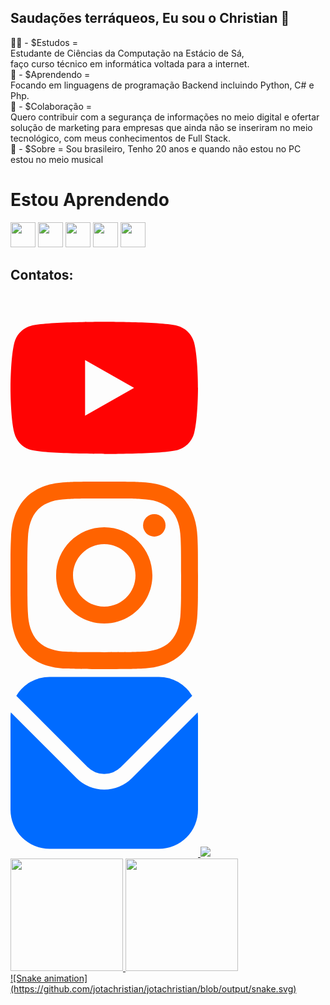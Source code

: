 ## Saudações terráqueos, Eu sou o Christian 👋

👨‍🎓 - $Estudos = <br>
Estudante de Ciências da Computação na Estácio de Sá, <br>
faço curso técnico em informática voltada para a internet. <br>
📘 - $Aprendendo = <br>
Focando em linguagens de programação Backend incluindo Python, C# e Php. <br>
👯 - $Colaboração = <br>
Quero contribuir com a segurança de informações no meio digital e ofertar solução de marketing para empresas que ainda não se inseriram no meio tecnológico, com meus conhecimentos de Full Stack. <br>
🧔 - $Sobre = Sou brasileiro, Tenho 20 anos e quando não estou no PC estou no meio musical <br>

<h1>Estou Aprendendo</h1>
            <div>
            	<img src="https://cdn.jsdelivr.net/gh/devicons/devicon@latest/icons/git/git-original.svg" width="40px" heigth="40px"/>
	     	<img src="https://cdn.jsdelivr.net/gh/devicons/devicon@latest/icons/python/python-plain.svg" width="40px" heigth="40px"/>
       		<img src="https://cdn.jsdelivr.net/gh/devicons/devicon@latest/icons/php/php-original.svg" width="40px" heigth="40px"/>
	 	<img src="https://cdn.jsdelivr.net/gh/devicons/devicon@latest/icons/mysql/mysql-original.svg" width="40px" heigth="40px"/>
   		<img src="https://cdn.jsdelivr.net/gh/devicons/devicon@latest/icons/javascript/javascript-original.svg" width="40px" heigth="40px"/>
	    </div>
          
## Contatos:

<div>
<a href="https://www.youtube.com/channel/UCnMQ-1yJ_0oCvIAADxpeJgw" target="_blank">
  <svg xmlns="http://www.w3.org/2000/svg" xmlns:xlink="http://www.w3.org/1999/xlink" version="1.1" id="Capa_1" x="0px" y="0px" viewBox="0 0 24 24" style="enable-background:new 0 0 24 24;" xml:space="preserve" width="300" height="300" xmlns:svgjs="http://svgjs.dev/svgjs"><g transform="matrix(1,0,0,1,0,0)"><g id="XMLID_184_">
	<path d="M23.498,6.186c-0.276-1.039-1.089-1.858-2.122-2.136C19.505,3.546,12,3.546,12,3.546s-7.505,0-9.377,0.504   C1.591,4.328,0.778,5.146,0.502,6.186C0,8.07,0,12,0,12s0,3.93,0.502,5.814c0.276,1.039,1.089,1.858,2.122,2.136   C4.495,20.454,12,20.454,12,20.454s7.505,0,9.377-0.504c1.032-0.278,1.845-1.096,2.122-2.136C24,15.93,24,12,24,12   S24,8.07,23.498,6.186z M9.546,15.569V8.431L15.818,12L9.546,15.569z" fill="#ff0303ff" data-original-color="#000000ff" stroke="none"/>
</g></g></svg>
  </a>
<a href="https://www.instagram.com/christian_joao03/" target="_blank">
  <svg xmlns="http://www.w3.org/2000/svg" xmlns:xlink="http://www.w3.org/1999/xlink" version="1.1" id="Capa_1" x="0px" y="0px" viewBox="0 0 24 24" style="enable-background:new 0 0 24 24;" xml:space="preserve" width="300" height="300" xmlns:svgjs="http://svgjs.dev/svgjs"><g transform="matrix(1,0,0,1,0,0)"><g>
	<path d="M12,2.162c3.204,0,3.584,0.012,4.849,0.07c1.308,0.06,2.655,0.358,3.608,1.311c0.962,0.962,1.251,2.296,1.311,3.608   c0.058,1.265,0.07,1.645,0.07,4.849c0,3.204-0.012,3.584-0.07,4.849c-0.059,1.301-0.364,2.661-1.311,3.608   c-0.962,0.962-2.295,1.251-3.608,1.311c-1.265,0.058-1.645,0.07-4.849,0.07s-3.584-0.012-4.849-0.07   c-1.291-0.059-2.669-0.371-3.608-1.311c-0.957-0.957-1.251-2.304-1.311-3.608c-0.058-1.265-0.07-1.645-0.07-4.849   c0-3.204,0.012-3.584,0.07-4.849c0.059-1.296,0.367-2.664,1.311-3.608c0.96-0.96,2.299-1.251,3.608-1.311   C8.416,2.174,8.796,2.162,12,2.162 M12,0C8.741,0,8.332,0.014,7.052,0.072C5.197,0.157,3.355,0.673,2.014,2.014   C0.668,3.36,0.157,5.198,0.072,7.052C0.014,8.332,0,8.741,0,12c0,3.259,0.014,3.668,0.072,4.948c0.085,1.853,0.603,3.7,1.942,5.038   c1.345,1.345,3.186,1.857,5.038,1.942C8.332,23.986,8.741,24,12,24c3.259,0,3.668-0.014,4.948-0.072   c1.854-0.085,3.698-0.602,5.038-1.942c1.347-1.347,1.857-3.184,1.942-5.038C23.986,15.668,24,15.259,24,12   c0-3.259-0.014-3.668-0.072-4.948c-0.085-1.855-0.602-3.698-1.942-5.038c-1.343-1.343-3.189-1.858-5.038-1.942   C15.668,0.014,15.259,0,12,0z" fill="#ff6300ff" data-original-color="#000000ff" stroke="none"/>
	<path d="M12,5.838c-3.403,0-6.162,2.759-6.162,6.162c0,3.403,2.759,6.162,6.162,6.162s6.162-2.759,6.162-6.162   C18.162,8.597,15.403,5.838,12,5.838z M12,16c-2.209,0-4-1.791-4-4s1.791-4,4-4s4,1.791,4,4S14.209,16,12,16z" fill="#ff6300ff" data-original-color="#000000ff" stroke="none"/>
	<circle cx="18.406" cy="5.594" r="1.44" fill="#ff6300ff" data-original-color="#000000ff" stroke="none"/>
</g></g></svg>
</a>
<a href = "mailto:joaochristian03@gmail.com">
<svg xmlns="http://www.w3.org/2000/svg" id="Filled" viewBox="0 0 24 24" width="300" height="300" version="1.1" xmlns:xlink="http://www.w3.org/1999/xlink" xmlns:svgjs="http://svgjs.dev/svgjs"><g transform="matrix(1,0,0,1,0,0)"><path d="M23.954,5.542,15.536,13.96a5.007,5.007,0,0,1-7.072,0L.046,5.542C.032,5.7,0,5.843,0,6V18a5.006,5.006,0,0,0,5,5H19a5.006,5.006,0,0,0,5-5V6C24,5.843,23.968,5.7,23.954,5.542Z" fill="#006bffff" data-original-color="#000000ff" stroke="none"/><path d="M14.122,12.546l9.134-9.135A4.986,4.986,0,0,0,19,1H5A4.986,4.986,0,0,0,.744,3.411l9.134,9.135A3.007,3.007,0,0,0,14.122,12.546Z" fill="#006bffff" data-original-color="#000000ff" stroke="none"/></g></svg>
</a>
<a href="https://www.linkedin.com/in/jo%C3%A3o-christian-8565521a9/" target="_blank">
  <img loading="lazy" src="https://imgur.com/6x9tbpm" target="_blank">
</a>   
</div>

<div>
<a href="https://github.com/jotachristian">
<img loading="lazy" height="180em" src="https://github-readme-stats.vercel.app/api/top-langs/?username=jotachristian&layout=compact&langs_count=7&theme=dracula"/>
<img loading="lazy" height="180em" src="https://github-readme-stats.vercel.app/api?username=jotachristian&show_icons=true&theme=dracula&include_all_commits=true&count_private=true"/>
</div>

<div>
	![Snake animation](https://github.com/jotachristian/jotachristian/blob/output/snake.svg)
</div>
